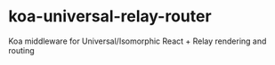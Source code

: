 # koa-universal-relay-router
Koa middleware for Universal/Isomorphic React + Relay rendering and routing
